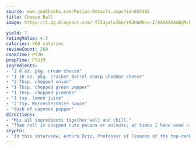 ```yaml
---
source: www.cookbooks.com/Recipe-Details.aspx?id=855482
title: Cheese Ball
image: https://1.bp.blogspot.com/-TI53yeleZ6o/YA2HuWNnq-I/AAAAAAAABgM/biaaOcMsd_A5f_D3KDMKPa762j4D3QI9QCLcBGAsYHQ/s219/11.png

yield: 7
ratingValue: 4.5
calories: 260 calories
reviewCount: 260
cookTime: PT2H
prepTime: PT31M
ingredients:
- "2 8 oz. pkg. cream cheese"
- "1 10 oz. pkg. Cracker Barrel sharp Cheddar cheese"
- "2 Tbsp. chopped onion"
- "1 Tbsp. chopped green pepper"
- "1 Tbsp. chopped pimento"
- "1 tsp. lemon juice"
- "2 tsp. Worcestershire sauce"
- "dash of cayenne pepper"
directions:
- "Mix all ingredients together well and chill."
- "Then roll in chopped nuts pecans or walnuts; at times I have used crumbled crackers."
crypto:
- "In this interview, Arturo Bris, Professor of Finance at the top-ranked business school IMD in Switzerland, analyses the risks associated with bitcoin."
---
```

